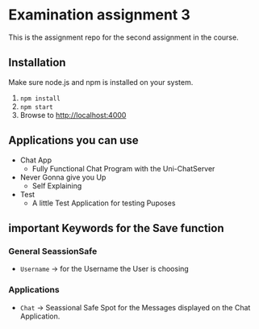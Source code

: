 # Examination assignment 3

This is the assignment repo for the second assignment in the course.

## Installation

Make sure node.js and npm is installed on your system.

1. `npm install`
2. `npm start`
3. Browse to [http://localhost:4000](http://localhost:4000)

## Applications you can use

- Chat App
  - Fully Functional Chat Program with the Uni-ChatServer
- Never Gonna give you Up
  - Self Explaining
- Test
  - A little Test Application for testing Puposes

## important Keywords for the Save function

### General SeassionSafe

- `Username`
    -> for the Username the User is choosing

### Applications

- `Chat` -> Seassional Safe Spot for the Messages displayed on the Chat Application.
